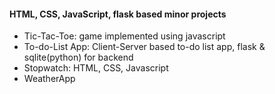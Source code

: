 #### HTML, CSS, JavaScript, flask based minor projects

- Tic-Tac-Toe: game implemented using javascript
- To-do-List App: Client-Server based to-do list app, flask & sqlite(python) for backend
- Stopwatch: HTML, CSS, Javascript
- WeatherApp
